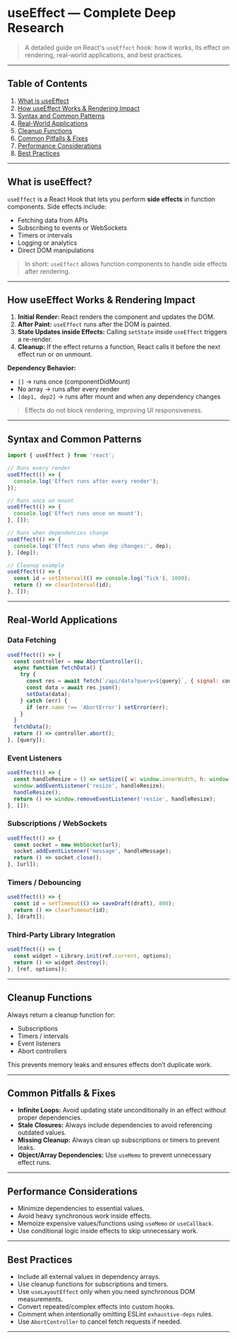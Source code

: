 # useEffect — Complete Deep Research

> A detailed guide on React's `useEffect` hook: how it works, its effect on rendering, real-world applications, and best practices.

---

## Table of Contents

1. [What is useEffect](#what-is-useeffect)
2. [How useEffect Works & Rendering Impact](#how-useeffect-works--rendering-impact)
3. [Syntax and Common Patterns](#syntax-and-common-patterns)
4. [Real-World Applications](#real-world-applications)
5. [Cleanup Functions](#cleanup-functions)
6. [Common Pitfalls & Fixes](#common-pitfalls--fixes)
7. [Performance Considerations](#performance-considerations)
8. [Best Practices](#best-practices)

---

## What is useEffect?

`useEffect` is a React Hook that lets you perform **side effects** in function components. Side effects include:

* Fetching data from APIs
* Subscribing to events or WebSockets
* Timers or intervals
* Logging or analytics
* Direct DOM manipulations

> In short: `useEffect` allows function components to handle side effects after rendering.

---

## How useEffect Works & Rendering Impact

1. **Initial Render:** React renders the component and updates the DOM.
2. **After Paint:** `useEffect` runs after the DOM is painted.
3. **State Updates inside Effects:** Calling `setState` inside `useEffect` triggers a re-render.
4. **Cleanup:** If the effect returns a function, React calls it before the next effect run or on unmount.

**Dependency Behavior:**

* `[]` → runs once (componentDidMount)
* No array → runs after every render
* `[dep1, dep2]` → runs after mount and when any dependency changes

> Effects do not block rendering, improving UI responsiveness.

---

## Syntax and Common Patterns

```jsx
import { useEffect } from 'react';

// Runs every render
useEffect(() => {
  console.log('Effect runs after every render');
});

// Runs once on mount
useEffect(() => {
  console.log('Effect runs once on mount');
}, []);

// Runs when dependencies change
useEffect(() => {
  console.log('Effect runs when dep changes:', dep);
}, [dep]);

// Cleanup example
useEffect(() => {
  const id = setInterval(() => console.log('Tick'), 1000);
  return () => clearInterval(id);
}, []);
```

---

## Real-World Applications

### Data Fetching

```jsx
useEffect(() => {
  const controller = new AbortController();
  async function fetchData() {
    try {
      const res = await fetch(`/api/data?query=${query}`, { signal: controller.signal });
      const data = await res.json();
      setData(data);
    } catch (err) {
      if (err.name !== 'AbortError') setError(err);
    }
  }
  fetchData();
  return () => controller.abort();
}, [query]);
```

### Event Listeners

```jsx
useEffect(() => {
  const handleResize = () => setSize({ w: window.innerWidth, h: window.innerHeight });
  window.addEventListener('resize', handleResize);
  handleResize();
  return () => window.removeEventListener('resize', handleResize);
}, []);
```

### Subscriptions / WebSockets

```jsx
useEffect(() => {
  const socket = new WebSocket(url);
  socket.addEventListener('message', handleMessage);
  return () => socket.close();
}, [url]);
```

### Timers / Debouncing

```jsx
useEffect(() => {
  const id = setTimeout(() => saveDraft(draft), 800);
  return () => clearTimeout(id);
}, [draft]);
```

### Third-Party Library Integration

```jsx
useEffect(() => {
  const widget = Library.init(ref.current, options);
  return () => widget.destroy();
}, [ref, options]);
```

---

## Cleanup Functions

Always return a cleanup function for:

* Subscriptions
* Timers / intervals
* Event listeners
* Abort controllers

This prevents memory leaks and ensures effects don’t duplicate work.

---

## Common Pitfalls & Fixes

* **Infinite Loops:** Avoid updating state unconditionally in an effect without proper dependencies.
* **Stale Closures:** Always include dependencies to avoid referencing outdated values.
* **Missing Cleanup:** Always clean up subscriptions or timers to prevent leaks.
* **Object/Array Dependencies:** Use `useMemo` to prevent unnecessary effect runs.

---

## Performance Considerations

* Minimize dependencies to essential values.
* Avoid heavy synchronous work inside effects.
* Memoize expensive values/functions using `useMemo` or `useCallback`.
* Use conditional logic inside effects to skip unnecessary work.

---

## Best Practices

* Include all external values in dependency arrays.
* Use cleanup functions for subscriptions and timers.
* Use `useLayoutEffect` only when you need synchronous DOM measurements.
* Convert repeated/complex effects into custom hooks.
* Comment when intentionally omitting ESLint `exhaustive-deps` rules.
* Use `AbortController` to cancel fetch requests if needed.

---